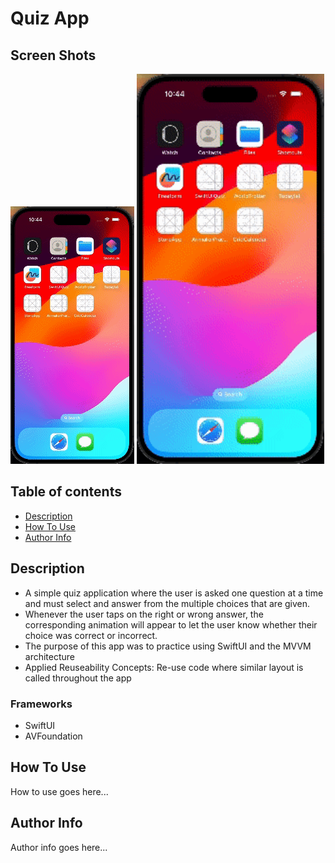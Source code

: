 # Quiz App
## Screen Shots
![Alt Text](https://github.com/MiguelAcostaDelVecchio/QuizApp/blob/main/Gifs/QuizAppMainBranchGif.gif)
<img src="https://github.com/MiguelAcostaDelVecchio/QuizApp/blob/main/Gifs/QuizAppMainBranchGif.gif" width="300" height="624" />
## Table of contents
- [Description](https://github.com/MiguelAcostaDelVecchio/QuizApp/edit/main/README.md#description)
- [How To Use](https://github.com/MiguelAcostaDelVecchio/QuizApp/edit/main/README.md#how-to-use)
- [Author Info](https://github.com/MiguelAcostaDelVecchio/QuizApp/edit/main/README.md#author-info)
## Description
- A simple quiz application where the user is asked one question at a time and must select and answer from the multiple choices that are given.
- Whenever the user taps on the right or wrong answer, the corresponding animation will appear to let the user know whether their choice was correct or incorrect.
- The purpose of this app was to practice using SwiftUI and the MVVM architecture
- Applied Reuseability Concepts: Re-use code where similar layout is called throughout the app
### Frameworks
- SwiftUI
- AVFoundation
## How To Use
How to use goes here...
## Author Info
Author info goes here...
